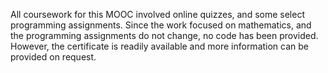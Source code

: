 All coursework for this MOOC involved online quizzes,
and some select programming assignments. Since the work focused
on mathematics, and the programming assignments do not change, no
code has been provided. However, the certificate is readily available
and more information can be provided on request.
